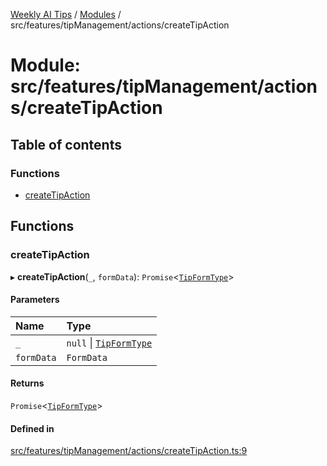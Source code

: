 [Weekly AI Tips](../README.md) / [Modules](../modules.md) / src/features/tipManagement/actions/createTipAction

# Module: src/features/tipManagement/actions/createTipAction

## Table of contents

### Functions

- [createTipAction](src_features_tipManagement_actions_createTipAction.md#createtipaction)

## Functions

### createTipAction

▸ **createTipAction**(`_`, `formData`): `Promise`\<[`TipFormType`](src_features_tipManagement_types_TipEntity.md#tipformtype)\>

#### Parameters

| Name | Type |
| :------ | :------ |
| `_` | ``null`` \| [`TipFormType`](src_features_tipManagement_types_TipEntity.md#tipformtype) |
| `formData` | `FormData` |

#### Returns

`Promise`\<[`TipFormType`](src_features_tipManagement_types_TipEntity.md#tipformtype)\>

#### Defined in

[src/features/tipManagement/actions/createTipAction.ts:9](https://github.com/alexsoyes/weekly-ai-tips/blob/b3fea4afd71b68632685f2d382621a10bad6affa/src/features/tipManagement/actions/createTipAction.ts#L9)
